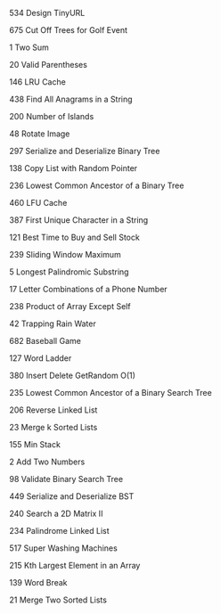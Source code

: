 534 Design TinyURL

675 Cut Off Trees for Golf Event

1 Two Sum

20 Valid Parentheses

146 LRU Cache

438 Find All Anagrams in a String

200 Number of Islands

48 Rotate Image

297 Serialize and Deserialize Binary Tree

138 Copy List with Random Pointer

236 Lowest Common Ancestor of a Binary Tree

460 LFU Cache

387 First Unique Character in a String

121 Best Time to Buy and Sell Stock

239 Sliding Window Maximum

5 Longest Palindromic Substring

17 Letter Combinations of a Phone Number

238 Product of Array Except Self

42 Trapping Rain Water

682 Baseball Game

127 Word Ladder

380 Insert Delete GetRandom O(1)

235 Lowest Common Ancestor of a Binary Search Tree

206 Reverse Linked List

23 Merge k Sorted Lists

155 Min Stack

2 Add Two Numbers

98 Validate Binary Search Tree

449 Serialize and Deserialize BST

240 Search a 2D Matrix II

234 Palindrome Linked List

517 Super Washing Machines

215 Kth Largest Element in an Array

139 Word Break

21 Merge Two Sorted Lists
